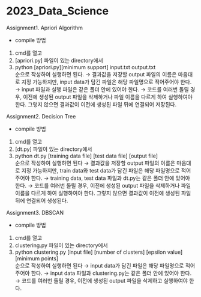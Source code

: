 # 2023_Data_Science
Assignment1. Apriori Algorithm
- compile 방법
1. cmd를 열고
2. [apriori.py] 파일이 있는 directory에서
3. python [apriori.py][minimum support] input.txt output.txt   
   순으로 작성하여 실행하면 된다.
    → 결과값을 저장할 output 파일의 이름은 마음대로 지정 가능하지만, input data가 담긴 파일은 해당 파일명으로 적어주어야 한다.
    → input 파일과 실행 파일은 같은 폴더 안에 있어야 한다.
    → 코드를 여러번 돌릴 경우, 이전에 생성된 output 파일을 삭제하거나 파일 이름을 다르게 하여 실행하여야 한다. 그렇지 않으면 결과값이 이전에 생성된 파일 뒤에 연결되어 저장된다.

Assignment2. Decision Tree
- compile 방법
1. cmd를 열고
2. [dt.py] 파일이 있는 directory에서
3. python dt.py [training data file] [test data file] [output file]   
   순으로 작성하여 실행하면 된다
    → 결과값을 저장할 output 파일의 이름은 마음대로 지정 가능하지만, train data와 test data가 담긴 파일은 해당 파일명으로 적어주어야 한다.
    → training data, test data 파일과 dt.py는 같은 폴더 안에 있어야 한다.
    → 코드를 여러번 돌릴 경우, 이전에 생성된 output 파일을 삭제하거나 파일 이름을 다르게 하여 실행하여야 한다. 그렇지 않으면 결과값이 이전에 생성된 파일 뒤에 연결되어 생성된다.
   
Assignment3. DBSCAN
- compile 방법
1. cmd를 열고
2. clustering.py 파일이 있는 directory에서
3. python clustering.py [input file] [number of clusters] [epsilon value] [minimum points]  
   순으로 작성하여 실행하면 된다
    → input data가 담긴 파일은 해당 파일명으로 적어주어야 한다.
    → input data 파일과 clustering.py는 같은 폴더 안에 있어야 한다.
    → 코드를 여러번 돌릴 경우, 이전에 생성된 output 파일을 삭제하고 실행하여야 한다.
